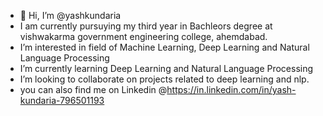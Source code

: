- 👋 Hi, I’m @yashkundaria
-  I am currently pursuying my third year in Bachleors degree at vishwakarma government engineering college, ahemdabad.
-  I’m interested in field of Machine Learning, Deep Learning and Natural Language Processing
-  I’m currently learning Deep Learning and Natural Language Processing
-  I’m looking to collaborate on projects related to deep learning and nlp.
-  you can also find me on Linkedin @https://in.linkedin.com/in/yash-kundaria-796501193
<!---
yashkundaria/yashkundaria is a ✨ special ✨ repository because its `README.md` (this file) appears on your GitHub profile.
You can click the Preview link to take a look at your changes.
--->
